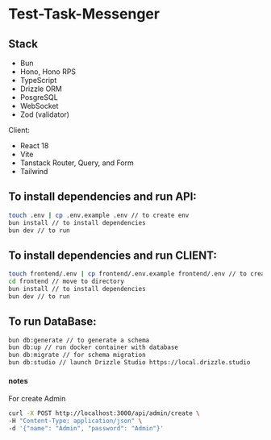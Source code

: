 # Test-Task-Messenger


## Stack

- Bun
- Hono, Hono RPS
- TypeScript
- Drizzle ORM
- PosgreSQL
- WebSocket
- Zod (validator)

Client:
- React 18
- Vite
- Tanstack Router, Query, and Form
- Tailwind

## To install dependencies and run API:

```bash
touch .env | cp .env.example .env // to create env
bun install // to install dependencies
bun dev // to run
```

## To install dependencies and run CLIENT:

```bash
touch frontend/.env | cp frontend/.env.example frontend/.env // to create env
cd frontend // move to directory
bun install // to install dependencies
bun dev // to run
```

## To run DataBase:

```bash
bun db:generate // to generate a schema 
bun db:up // run docker container with database
bun db:migrate // for schema migration
bun db:studio // launch Drizzle Studio https://local.drizzle.studio
```

#### notes
For create Admin
```bash
curl -X POST http://localhost:3000/api/admin/create \
-H "Content-Type: application/json" \
-d '{"name": "Admin", "password": "Admin"}'
```